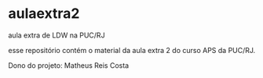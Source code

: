 # aulaextra2
aula extra de LDW na PUC/RJ

esse repositório contém o material da aula extra 2 do curso APS da PUC/RJ.

Dono do projeto: Matheus Reis Costa